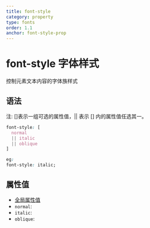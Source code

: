 ```yaml
---
title: font-style
category: property
type: fonts
order: 1.1
anchor: font-style-prop
---
```


# font-style 字体样式

控制元素文本内容的字体族样式

## 语法

注: []表示一组可选的属性值，|| 表示 [] 内的属性值任选其一。

```css
font-style: [
  normal
  || italic
  || oblique
]

eg:
font-style: italic;
```

## 属性值

* [全局属性值](/front-end/CSS/values#anchor-值类型)
* `normal`:
* `italic`:
* `oblique`:
